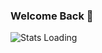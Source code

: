 ### Welcome Back  👋
<img src="https://github-readme-stats.vercel.app/api?username=sabhis231&&show_icons=true&title_color=ffffff&icon_color=bb2acf&text_color=daf7dc&bg_color=151515" alt="Stats Loading "/>

<!--
**sabhis231/sabhis231** is a ✨ _special_ ✨ repository because its `README.md` (this file) appears on your GitHub profile.

Here are some ideas to get you started:

- 🔭 I’m currently working on ...
- 🌱 I’m currently learning ...
- 👯 I’m looking to collaborate on ...
- 🤔 I’m looking for help with ...
- 💬 Ask me about ...
- 📫 How to reach me: ...
- 😄 Pronouns: ...
- ⚡ Fun fact: ...
-->
